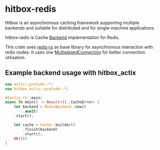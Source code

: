 # hitbox-redis

Hitbox is an asynchronous caching framework supporting multiple backends and suitable for distributed and for single-machine applications.

hitbox-redis is Cache [Backend] implementation for Redis.

This crate uses [redis-rs] as base library for asynchronous interaction with redis nodes.
It uses one [MultiplexedConnection] for better connection utilisation.

## Example backend usage with hitbox_actix

```rust
use actix::prelude::*;
use hitbox_actix::prelude::*;

#[actix_rt::main]
async fn main() -> Result<(), CacheError> {
    let backend = RedisBackend::new()
    	.await?
	.start();

    let cache = Cache::builder()
        .finish(backend)
        .start();
    Ok(())
}
```

[MultiplexedConnection]: https://docs.rs/redis/latest/redis/aio/struct.MultiplexedConnection.html
[Backend]: https://docs.rs/hitbox-backend/latest/hitbox_backend/trait.Backend.html
[redis-rs]: https://docs.rs/redis/
